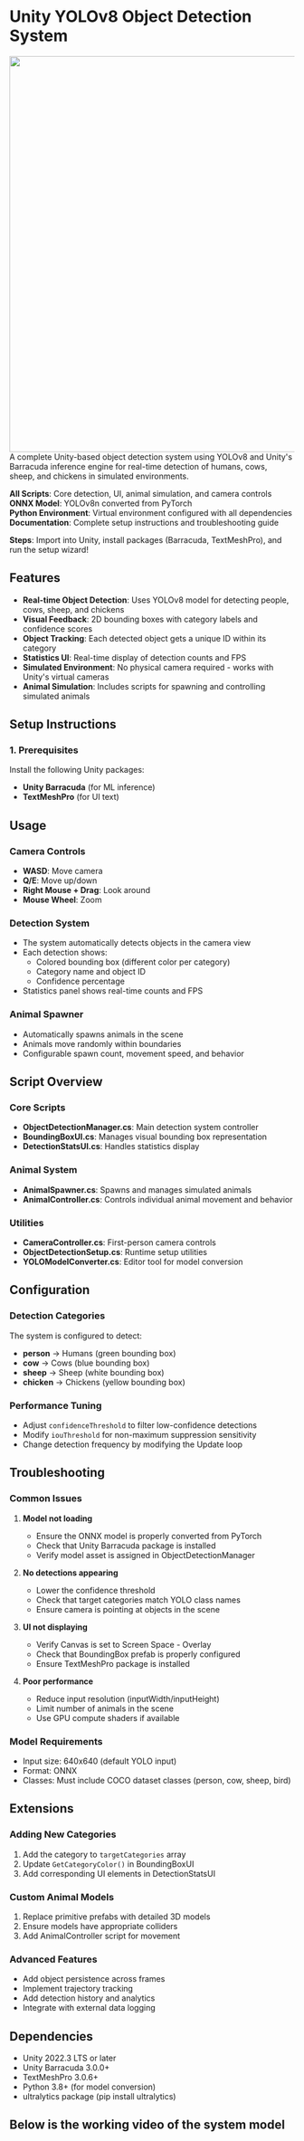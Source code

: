 # Unity YOLOv8 Object Detection System
<img src="https://raw.githubusercontent.com/ak22137/Animal-Detection-and-Counter/blob/main/Gif.gif" width="700"/>
A complete Unity-based object detection system using YOLOv8 and Unity's Barracuda inference engine for real-time detection of humans, cows, sheep, and chickens in simulated environments.



 **All Scripts**: Core detection, UI, animal simulation, and camera controls  
 **ONNX Model**: YOLOv8n converted from PyTorch  
 **Python Environment**: Virtual environment configured with all dependencies  
 **Documentation**: Complete setup instructions and troubleshooting guide  

**Steps**: Import into Unity, install packages (Barracuda, TextMeshPro), and run the setup wizard!

## Features

- **Real-time Object Detection**: Uses YOLOv8 model for detecting people, cows, sheep, and chickens
- **Visual Feedback**: 2D bounding boxes with category labels and confidence scores
- **Object Tracking**: Each detected object gets a unique ID within its category
- **Statistics UI**: Real-time display of detection counts and FPS
- **Simulated Environment**: No physical camera required - works with Unity's virtual cameras
- **Animal Simulation**: Includes scripts for spawning and controlling simulated animals

## Setup Instructions

### 1. Prerequisites

Install the following Unity packages:
- **Unity Barracuda** (for ML inference)
- **TextMeshPro** (for UI text)


## Usage

### Camera Controls
- **WASD**: Move camera
- **Q/E**: Move up/down
- **Right Mouse + Drag**: Look around
- **Mouse Wheel**: Zoom

### Detection System
- The system automatically detects objects in the camera view
- Each detection shows:
  - Colored bounding box (different color per category)
  - Category name and object ID
  - Confidence percentage
- Statistics panel shows real-time counts and FPS

### Animal Spawner
- Automatically spawns animals in the scene
- Animals move randomly within boundaries
- Configurable spawn count, movement speed, and behavior

## Script Overview

### Core Scripts
- **ObjectDetectionManager.cs**: Main detection system controller
- **BoundingBoxUI.cs**: Manages visual bounding box representation
- **DetectionStatsUI.cs**: Handles statistics display

### Animal System
- **AnimalSpawner.cs**: Spawns and manages simulated animals
- **AnimalController.cs**: Controls individual animal movement and behavior

### Utilities
- **CameraController.cs**: First-person camera controls
- **ObjectDetectionSetup.cs**: Runtime setup utilities
- **YOLOModelConverter.cs**: Editor tool for model conversion

## Configuration

### Detection Categories
The system is configured to detect:
- **person** → Humans (green bounding box)
- **cow** → Cows (blue bounding box)
- **sheep** → Sheep (white bounding box)
- **chicken** → Chickens (yellow bounding box)


### Performance Tuning
- Adjust `confidenceThreshold` to filter low-confidence detections
- Modify `iouThreshold` for non-maximum suppression sensitivity
- Change detection frequency by modifying the Update loop

## Troubleshooting

### Common Issues

1. **Model not loading**
   - Ensure the ONNX model is properly converted from PyTorch
   - Check that Unity Barracuda package is installed
   - Verify model asset is assigned in ObjectDetectionManager

2. **No detections appearing**
   - Lower the confidence threshold
   - Check that target categories match YOLO class names
   - Ensure camera is pointing at objects in the scene

3. **UI not displaying**
   - Verify Canvas is set to Screen Space - Overlay
   - Check that BoundingBox prefab is properly configured
   - Ensure TextMeshPro package is installed

4. **Poor performance**
   - Reduce input resolution (inputWidth/inputHeight)
   - Limit number of animals in the scene
   - Use GPU compute shaders if available

### Model Requirements
- Input size: 640x640 (default YOLO input)
- Format: ONNX
- Classes: Must include COCO dataset classes (person, cow, sheep, bird)

## Extensions

### Adding New Categories
1. Add the category to `targetCategories` array
2. Update `GetCategoryColor()` in BoundingBoxUI
3. Add corresponding UI elements in DetectionStatsUI

### Custom Animal Models
1. Replace primitive prefabs with detailed 3D models
2. Ensure models have appropriate colliders
3. Add AnimalController script for movement

### Advanced Features
- Add object persistence across frames
- Implement trajectory tracking
- Add detection history and analytics
- Integrate with external data logging

## Dependencies

- Unity 2022.3 LTS or later
- Unity Barracuda 3.0.0+
- TextMeshPro 3.0.6+
- Python 3.8+ (for model conversion)
- ultralytics package (pip install ultralytics)

## Below is the working video of the system model

